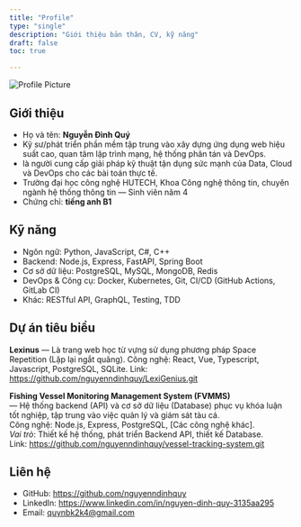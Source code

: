 ```yaml
---
title: "Profile"
type: "single"
description: "Giới thiệu bản thân, CV, kỹ năng"
draft: false
toc: true

---
```

<!-- markdownlint-disable-next-line MD033 -->
<img src="../images/avatar.png" alt="Profile Picture" class="about-me-image about-me-image--profile" />


## Giới thiệu

- Họ và tên: **Nguyễn Đình Quý**
- Kỹ sư/phát triển phần mềm tập trung vào xây dựng ứng dụng web hiệu suất cao, quan tâm lập trình mạng, hệ thống phân tán và DevOps.
- là người cung cấp giải pháp kỹ thuật tận dụng sức mạnh của Data, Cloud và DevOps cho các bài toán thực tế.
- Trường đại học công nghệ HUTECH, Khoa Công nghệ thông tin, chuyên ngành hệ thống thông tin — Sinh viên năm 4  
- Chứng chỉ: **tiếng anh B1**

## Kỹ năng
- Ngôn ngữ: Python, JavaScript, C#, C++
- Backend: Node.js, Express, FastAPI, Spring Boot
- Cơ sở dữ liệu: PostgreSQL, MySQL, MongoDB, Redis
- DevOps & Công cụ: Docker, Kubernetes, Git, CI/CD (GitHub Actions, GitLab CI)
- Khác: RESTful API, GraphQL, Testing, TDD



## Dự án tiêu biểu

**Lexinus** — Là trang web học từ vựng sử dụng phương pháp Space Repetition (Lặp lại ngắt quãng).
Công nghệ: React, Vue, Typescript, Javascript, PostgreSQL, SQLite.
Link: <https://github.com/nguyenndinhquy/LexiGenius.git>

**Fishing Vessel Monitoring Management System (FVMMS)**  
— Hệ thống backend (API) và cơ sở dữ liệu (Database) phục vụ khóa luận tốt nghiệp, tập trung vào việc quản lý và giám sát tàu cá.  
Công nghệ: Node.js, Express, PostgreSQL, [Các công nghệ khác].  
*Vai trò*: Thiết kế hệ thống, phát triển Backend API, thiết kế Database.  
Link: <https://github.com/nguyenndinhquy/vessel-tracking-system.git>

## Liên hệ

- GitHub: <https://github.com/nguyenndinhquy>  
- LinkedIn: <https://www.linkedin.com/in/nguyen-dinh-quy-3135aa295>  
- Email: <quynbk2k4@gmail.com>
